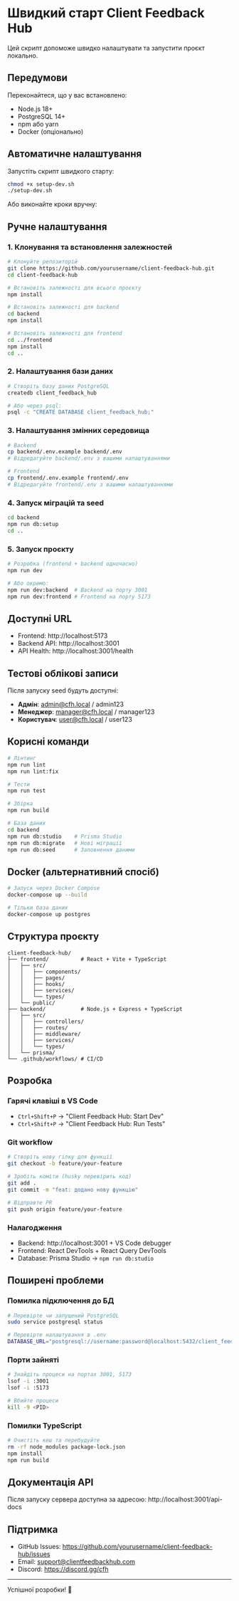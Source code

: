 # Швидкий старт Client Feedback Hub

Цей скрипт допоможе швидко налаштувати та запустити проєкт локально.

## Передумови

Переконайтеся, що у вас встановлено:
- Node.js 18+ 
- PostgreSQL 14+
- npm або yarn
- Docker (опціонально)

## Автоматичне налаштування

Запустіть скрипт швидкого старту:

```bash
chmod +x setup-dev.sh
./setup-dev.sh
```

Або виконайте кроки вручну:

## Ручне налаштування

### 1. Клонування та встановлення залежностей

```bash
# Клонуйте репозиторій
git clone https://github.com/yourusername/client-feedback-hub.git
cd client-feedback-hub

# Встановіть залежності для всього проєкту
npm install

# Встановіть залежності для backend
cd backend
npm install

# Встановіть залежності для frontend
cd ../frontend
npm install
cd ..
```

### 2. Налаштування бази даних

```bash
# Створіть базу даних PostgreSQL
createdb client_feedback_hub

# Або через psql:
psql -c "CREATE DATABASE client_feedback_hub;"
```

### 3. Налаштування змінних середовища

```bash
# Backend
cp backend/.env.example backend/.env
# Відредагуйте backend/.env з вашими налаштуваннями

# Frontend  
cp frontend/.env.example frontend/.env
# Відредагуйте frontend/.env з вашими налаштуваннями
```

### 4. Запуск міграцій та seed

```bash
cd backend
npm run db:setup
cd ..
```

### 5. Запуск проєкту

```bash
# Розробка (frontend + backend одночасно)
npm run dev

# Або окремо:
npm run dev:backend  # Backend на порту 3001
npm run dev:frontend # Frontend на порту 5173
```

## Доступні URL

- Frontend: http://localhost:5173
- Backend API: http://localhost:3001
- API Health: http://localhost:3001/health

## Тестові облікові записи

Після запуску seed будуть доступні:

- **Адмін**: admin@cfh.local / admin123
- **Менеджер**: manager@cfh.local / manager123  
- **Користувач**: user@cfh.local / user123

## Корисні команди

```bash
# Лінтинг
npm run lint
npm run lint:fix

# Тести
npm run test

# Збірка
npm run build

# База даних
cd backend
npm run db:studio    # Prisma Studio
npm run db:migrate   # Нові міграції
npm run db:seed      # Заповнення даними
```

## Docker (альтернативний спосіб)

```bash
# Запуск через Docker Compose
docker-compose up --build

# Тільки база даних
docker-compose up postgres
```

## Структура проєкту

```
client-feedback-hub/
├── frontend/          # React + Vite + TypeScript
│   ├── src/
│   │   ├── components/
│   │   ├── pages/
│   │   ├── hooks/
│   │   ├── services/
│   │   └── types/
│   └── public/
├── backend/           # Node.js + Express + TypeScript
│   ├── src/
│   │   ├── controllers/
│   │   ├── routes/
│   │   ├── middleware/
│   │   ├── services/
│   │   └── types/
│   └── prisma/
└── .github/workflows/ # CI/CD
```

## Розробка

### Гарячі клавіші в VS Code

- `Ctrl+Shift+P` → "Client Feedback Hub: Start Dev"
- `Ctrl+Shift+P` → "Client Feedback Hub: Run Tests"

### Git workflow

```bash
# Створіть нову гілку для функції
git checkout -b feature/your-feature

# Зробіть коміти (husky перевірить код)
git add .
git commit -m "feat: додано нову функцію"

# Відправте PR
git push origin feature/your-feature
```

### Налагодження

- Backend: http://localhost:3001 + VS Code debugger
- Frontend: React DevTools + React Query DevTools
- Database: Prisma Studio → `npm run db:studio`

## Поширені проблеми

### Помилка підключення до БД
```bash
# Перевірте чи запущений PostgreSQL
sudo service postgresql status

# Перевірте налаштування в .env
DATABASE_URL="postgresql://username:password@localhost:5432/client_feedback_hub"
```

### Порти зайняті
```bash
# Знайдіть процеси на портах 3001, 5173
lsof -i :3001
lsof -i :5173

# Вбийте процеси
kill -9 <PID>
```

### Помилки TypeScript
```bash
# Очистіть кеш та перебудуйте
rm -rf node_modules package-lock.json
npm install
npm run build
```

## Документація API

Після запуску сервера доступна за адресою:
http://localhost:3001/api-docs

## Підтримка

- GitHub Issues: https://github.com/yourusername/client-feedback-hub/issues
- Email: support@clientfeedbackhub.com
- Discord: https://discord.gg/cfh

---

Успішної розробки! 🚀